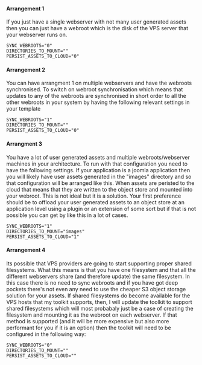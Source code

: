 #### Arrangement 1

If you just have a single webserver with not many user generated assets then you can just have a webroot which is the disk of the VPS server that your webserver runs on.

```SYNC_WEBROOTS="0"```  
```DIRECTORIES_TO_MOUNT=""```  
```PERSIST_ASSETS_TO_CLOUD="0"```  

#### Arrangement 2

You can have arrangment 1 on multiple webservers and have the webroots synchronised. To switch on webroot synchronisation which means that updates to any of the webroots are synchronised in short order to all the other webroots in your system by having the following relevant settings in your template

```SYNC_WEBROOTS="1"```  
```DIRECTORIES_TO_MOUNT=""```  
```PERSIST_ASSETS_TO_CLOUD="0"```  

#### Arrangment 3

You have a lot of user generated assets and multiple webroots/webserver machines in your architecture. To run with that configuration you need to have the following settings. If your application is a joomla application then you will likely have user assets generated in the "images" directory and so that configuration will be arranged like this. When assets are peristed to the cloud that means that they are written to the object store and mounted into your webroot. This is not ideal but it is a solution. Your first preference should be to offload your user generated assets to an object store at an application level using a plugin or an extension of some sort but if that is not possible you can get by like this in a lot of cases. 

```SYNC_WEBROOTS="1"```  
```DIRECTORIES_TO_MOUNT="images"```  
```PERSIST_ASSETS_TO_CLOUD="1"```  

#### Arrangement 4

Its possible that VPS providers are going to start supporting proper shared filesystems. What this means is that you have one filesystem and that all the different webservers share (and therefore update) the same filesystem. In this case there is no need to sync webroots and if you have got deep pockets there's not even any need to use the cheaper S3 object storage solution for your assets. If shared filesystems do become available for the VPS hosts that my toolkit supports, then, I will update the toolkit to support shared filesystems which will most probabaly just be a case of creating the filesystem and mounting it as the webroot on each webserver. If that method is supported (and it will be more expensive but also more performant for you if it is an option) then the toolkit will need to be configured in the following way:

```SYNC_WEBROOTS="0"```  
```DIRECTORIES_TO_MOUNT=""```  
```PERSIST_ASSETS_TO_CLOUD=""```  
